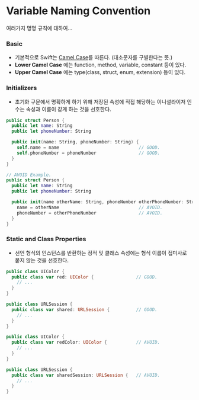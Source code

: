 # Variable Naming Convention
여러가지 명명 규칙에 대하여...
### Basic
- 기본적으로 Swift는 [Camel Case](https://ko.wikipedia.org/wiki/%EB%82%99%ED%83%80_%EB%8C%80%EB%AC%B8%EC%9E%90)를 따른다. (대소문자를 구별한다는 뜻.)
- <b>Lower Camel Case</b> 에는 function, method, variable, constant 등이 있다.
- <b>Upper Camel Case</b> 에는 type(class, struct, enum, extension) 등이 있다.

### Initializers
- 초기화 구문에서 명확하게 하기 위해 저장된 속성에 직접 해당하는 이니셜라이저 인수는 속성과 이름이 같게 하는 것을 선호한다.
```swift
public struct Person {
  public let name: String
  public let phoneNumber: String

  public init(name: String, phoneNumber: String) {    
    self.name = name                              // GOOD.
    self.phoneNumber = phoneNumber                // GOOD.
  }
}
```
```swift
// AVOID Example.
public struct Person {
  public let name: String
  public let phoneNumber: String

  public init(name otherName: String, phoneNumber otherPhoneNumber: String) {
    name = otherName                              // AVOID.
    phoneNumber = otherPhoneNumber                // AVOID.
  }
}
```

### Static and Class Properties
- 선언 형식의 인스턴스를 반환하는 정적 및 클래스 속성에는 형식 이름이 접미사로 붙지 않는 것을 선호한다.
```swift
public class UIColor {
  public class var red: UIColor {                // GOOD.
    // ...
  }
}

public class URLSession {
  public class var shared: URLSession {          // GOOD.
    // ...
  }
}
```
```swift
public class UIColor {
  public class var redColor: UIColor {           // AVOID.
    // ...
  }
}

public class URLSession {
  public class var sharedSession: URLSession {   // AVOID.
    // ...
  }
}
```
